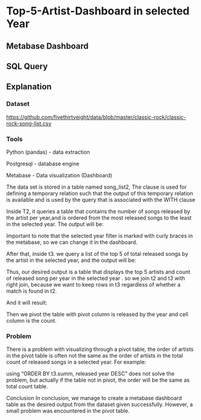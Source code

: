 # Top-5-Artist-Dashboard in selected Year

## Metabase Dashboard

## SQL Query
 
## Explanation 

### Dataset
https://github.com/fivethirtyeight/data/blob/master/classic-rock/classic-rock-song-list.csv

### Tools
Python (pandas) - data extraction

Postgresql - database engine

Metabase - Data visualization (Dashboard)


The data set is stored in a table named song_list2, 
The clause is used for defining a temporary relation such that the output of this temporary relation is available and is used by the query that is associated with the WITH clause 



Inside T2, it queries a table that contains the number of songs released by the artist per year,and is ordered from the most released songs to the least in the selected year. The output will be:

Important to note that the selected year filter is marked with curly braces in the metabase, so we can change it in the dashboard.

After that, inside t3. we query a list of the top 5 of total released songs by the artist in the selected year, and the output will be:




Thus, our desired output is a table that displays the  top 5 artists and count of released song per year in the selected year . so we join t2 and t3 with right join, because we want to keep rows in t3 regardless of whether a match is found in t2.












And it will result:




Then we pivot the table with pivot column is released by the year and cell column is the count.













### Problem
There is a problem with visualizing through a pivot table, the order of artists in the pivot table is often not the same as the order of artists in the total count of released songs in a selected year. For example:



using “ORDER BY t3.summ, released year DESC” does not solve the problem, but actually if the table not in pivot, the order will be the same as total count table.

Conclusion
In conclusion, we manage to create a metabase dashboard table as the desired output from the dataset given successfully. However, a small problem was encountered in the pivot table. 
